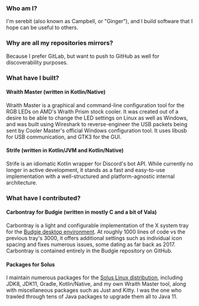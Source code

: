 ### Who am I?

I'm serebit (also known as Campbell, or "Ginger"), and I build software that I hope can be useful to others.

### Why are all my repositories mirrors?

Because I prefer GitLab, but want to push to GitHub as well for discoverability purposes.

### What have I built?

#### Wraith Master (written in Kotlin/Native)

Wraith Master is a graphical and command-line configuration tool for the RGB LEDs on AMD's Wraith Prism stock cooler. It was created out of a desire to be able to change the LED settings on Linux as well as Windows, and was built using Wireshark to reverse-engineer the USB packets being sent by Cooler Master's official Windows configuration tool. It uses libusb for USB communication, and GTK3 for the GUI.

#### Strife (written in Kotlin/JVM and Kotlin/Native)

Strife is an idiomatic Kotlin wrapper for Discord's bot API. While currently no longer in active development, it stands as a fast and easy-to-use implementation with a well-structured and platform-agnostic internal architecture.

### What have I contributed?

#### Carbontray for Budgie (written in mostly C and a bit of Vala)

Carbontray is a light and configurable implementation of the X system tray for the [Budgie desktop environment](https://github.com/solus-project/budgie-desktop). At roughly 1000 lines of code vs the previous tray's 3000, it offers additional settings such as individual icon spacing and fixes numerous issues, some dating as far back as 2017. Carbontray is contained entirely in the Budgie repository on GitHub.

#### Packages for Solus

I maintain numerous packages for the [Solus Linux distribution](https://getsol.us), including JDK8, JDK11, Gradle, Kotlin/Native, and my own Wraith Master tool, along with miscellaneous packages such as Just and Kitty. I was the one who trawled through tens of Java packages to upgrade them all to Java 11.
